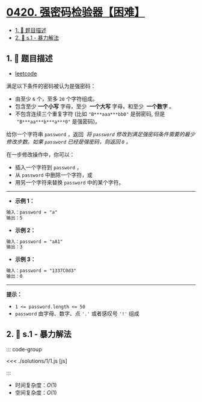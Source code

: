 # [0420. 强密码检验器【困难】](https://github.com/tnotesjs/TNotes.leetcode/tree/main/notes/0420.%20%E5%BC%BA%E5%AF%86%E7%A0%81%E6%A3%80%E9%AA%8C%E5%99%A8%E3%80%90%E5%9B%B0%E9%9A%BE%E3%80%91)

<!-- region:toc -->

- [1. 📝 题目描述](#1--题目描述)
- [2. 🎯 s.1 - 暴力解法](#2--s1---暴力解法)

<!-- endregion:toc -->

## 1. 📝 题目描述

- [leetcode](https://leetcode.cn/problems/strong-password-checker/)

满足以下条件的密码被认为是强密码：

- 由至少 `6` 个，至多 `20` 个字符组成。
- 包含至少 **一个小写** 字母，至少  **一个大写** 字母，和至少  **一个数字** 。
- 不包含连续三个重复字符 (比如 `"B***aaa***bb0"` 是弱密码, 但是  `"B***aa***b***a***0"` 是强密码)。

给你一个字符串 `password` ，返回  *将 `password` 修改到满足强密码条件需要的最少修改步数。如果 `password` 已经是强密码，则返回 `0` 。*

在一步修改操作中，你可以：

- 插入一个字符到 `password` ，
- 从 `password` 中删除一个字符，或
- 用另一个字符来替换 `password` 中的某个字符。

---

- **示例 1：**

```txt
输入：password = "a"
输出：5
```

- **示例 2：**

```txt
输入：password = "aA1"
输出：3
```

- **示例 3：**

```txt
输入：password = "1337C0d3"
输出：0
```

---

**提示：**

- `1 <= password.length <= 50`
- `password` 由字母、数字、点 `'.'` 或者感叹号 `'!'` 组成

## 2. 🎯 s.1 - 暴力解法

::: code-group

<<< ./solutions/1/1.js [js]

:::

- 时间复杂度：$O(1)$
- 空间复杂度：$O(1)$
